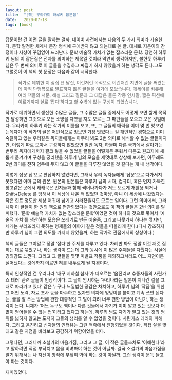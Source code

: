 ```yaml
---
layout: post
title:  "[책] 무라카미 하루키 잡문집"
date:   2020-07-18
tags: [book]
---
```


잡문이란 건 어떤 글을 말하는 걸까. 네이버 사전에서는 다음의 두 가지 의미라 기술한다.
문학 일정한 체계나 문장 형식에 구애받지 않고 되는대로 쓴 글. 대체로 지은이의 감정이나 사상이 꾸밈없이 드러난다.
문학 예술적 가치가 없는 잡스러운 문학.
당연히 하루키 님의 이 잡문집은 전자를 의미하는 제목일 것이라 막연히 생각하지만, 불현듯 하루키 님은 두 번째 의미로 이 글들을 수집하고 짜집기 하지 않았을까 하는 생각도 든다.그도 그럴것이 이 책의 첫 문장은 다음과 같이 시작한다.

<blockquote>
작가로 데뷔한 지 삼십 년 남짓, 이런저런 목적으로 이런저런 지면에 글을 써왔는데 아직 단행복으로 발표하지 않은 글들을 여기에 모았습니다. 에세이를 비롯해 여러 책들의 서문, 해설 그리고 질문과 그 대답은 물론 각종 인사말, 짧은 픽션에 이르기까지 실로 ‘잡다’하다고 할 수밖에 없는 구성이 되었습니다.
</blockquote>

작가로 데뷔하면서 생산한 수많은 글들, 그 수많은 글들 중에서도 어떻게 보면 짧게 목적만 달성하면 그것으로 모든 소명을 다했을 지도 모르는 그 파편들을 모으고 모은 것일테다. 무라카미 하루키 라는 작가의 이름을 보고, 또, 그 글들의 매력을 이미 몇 번 맛보았는데다가 이 작가의 글은 어떤식으로 맛보면 가장 맛있다는 걸 개인적인 경험으로 이미 숙달하고 있는 우리같은 독자들에게는 아무리 봐도 2번 의미로 해석할 수 없는 글들이지만, 이렇게 따로 모아서 구성하지 않았으면 일반 독자, 하물며 다른 국가에서 살아가는 변두리 독자에게까지 결코 닿을 수 없었을 글들을 어떻게든 주워서 다듬고 원고지에 새롭게 옮겨가며 구성을 궁리했을 하루키 님의 모습을 제멋대로 상상해 보자면, 아무래도 2번 의미를 전혀 염두에 두지 않고 이 글들을 다루진 않았을 것 같다는 게 내 생각이다.

이렇게 잡문’집’으로 편집하지 않았다면, 그래서 우리 독자들에게 ‘잡문’으로 다가서지 못했다면 아마 글의 원본, 원본의 원본들은 하루키 님의 서재, 컴퓨터, 혹은 먼지 가득한 창고같은 곳에서 캐캐묵은 먼지들과 함께 썩어나가다가 저도 모르게 재활용 되거나 Shift+Delete 를 당해서 이 세상에 나온 적 없었던 것마냥, 아니 이 세상에 나왔었다는 작은 힌트 정도만 세상 어귀에 남기고 사라졌을지도 모르는 일이다. 그런 의미에서, 그러니까 이 글들이 한 권의 책으로 편찬되었다는 것만으로도 이 책의 글들은 2번 의미를 탈피했다. ‘문학 예술적 가치가 없는 잡스러운 문학’이었던 것이 하나의 것으로 묶여서 ‘예술적 가치’를 생산하는 모습은 쓰레기로 만든 예술품, 그리고 나뭇가지 하나는 꺾지만, 세개는 부러뜨리지 못하는 형제들의 이야기 같은 것들을 떠올리게 한다.(다시 강조하지만 하루키 님이 그런 의도를 가지지 않았을까, 하는 작가적 관점에서의 상상이다.)

책의 글들은 그야말로 정말 ‘잡다’한 주제를 다루고 있다. 차례만 봐도 정말 이것 저것 집히는 대로 묶었구나, 하는 생각이 드는데 그와 동시에 이 많은 주제들을 다뤘다는 사실에 경외감도 느낀다. 그리고 그 글들을 몇몇 미발표 작품을 제외하고서라도 어느 지면이든 실어냈다는 것에까지 이르면 혀를 내두르게 될 지경이다.

특히 인상적인 건 우리나라 ‘대구 지하철 참사’가 떠오르는 ‘옴진리교 추종자들의 사린가스 테러’ 관련 글들이 인상적이다. 그 글이 암시하는 ‘우리나라는 일본이 지나간 길을 그대로 따라가고 있다’ 같은 누구나 느낄법한 공감은 차치하고, 하루키 님의 ‘작품’을 위한 그 어떤 노력, 자료 조사 등을 마주하고 있자면 의자에 엉덩이를 붙이고 계속 쓰면 된다는, 글을 잘 쓰는 방법에 관한 대중적인 그 말이 되려 너무 편한 방법이 아닌가, 하는 생각이 든다. 니체가 ‘어느 누구도 책이나 다른 것들에서 자기가 이미 알고 있는 것보다 더 많이 얻어들을 수 없는 법’이라고 했다고 하는데, 하루키 님도 자기가 알고 있는 것의 범위를 넓히지 않고는 도저히 그들의 생리를 알 수 없었을 것이다. 사린가스 테러의 피해자, 그리고 옴진리교 신자들의 인터뷰는 그런 맥락에서 진행되었을 것이다. 직접 살을 맞대고 같은 지점을 바라보고 공감하기 위함이었을 터다.

그렇다면, 그러니까 소설가의 마음가짐, 그리고 그 글, 이 작은 글들조차도 ‘이해한다’라고 말하려면 직접 부닥치고 몸을 비벼봐야 하는 것이 아닐까. 결국 소설가의 마음가짐을 알기 위해서는 나 자신이 창작에 부딪혀 봐야 하는 것이 아닐까. 그런 생각이 문득 들고야 마는 것이다.

재미있었다.